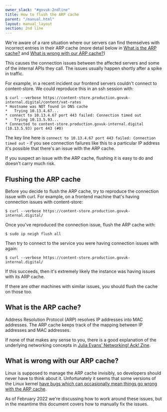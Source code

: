 ```yaml
---
owner_slack: "#govuk-2ndline"
title: How to flush the ARP cache
parent: "/manual.html"
layout: manual_layout
section: 2nd line
---
```


We're aware of a rare situation where our servers can find themselves with
incorrect entries in their ARP cache (more detail below in [What is the ARP
cache?](#what-is-the-arp-cache) and [What is wrong with our ARP cache?](#what-is-wrong-with-our-arp-cache))

This causes the connection issues between the affected servers and some of the
internal APIs they call. The issues usually happen shortly after a spike in
traffic.

For example, in a recent incident our frontend servers couldn't connect to
content-store. We could reproduce this in an ssh session with:

```
$ curl --verbose https://content-store.production.govuk-internal.digital/content/vat-rates
* Hostname was NOT found in DNS cache
*   Trying 10.13.4.67...
* connect to 10.13.4.67 port 443 failed: Connection timed out
*   Trying 10.13.5.93...
* Connected to content-store.production.govuk-internal.digital (10.13.5.93) port 443 (#0)
```

The key line here is `connect to 10.13.4.67 port 443 failed: Connection timed
out` - if you see connection failures like this to a particular IP address it's
possible that there's an issue with the ARP cache.

If you suspect an issue with the ARP cache, flushing it is easy to do and
doesn't carry much risk.

## Flushing the ARP cache

Before you decide to flush the ARP cache, try to reproduce the connection issue
with curl. For example, on a frontend machine that's having connection issues
with content-store:

```
$ curl --verbose https://content-store.production.govuk-internal.digital/
```

Once you've reproduced the connection issue, flush the ARP cache with:

```
$ sudo ip neigh flush all
```

Then try to connect to the service you were having connection issues with again:

```
$ curl --verbose https://content-store.production.govuk-internal.digital/
```

If this succeeds, then it's extremely likely the instance was having issues
with its ARP cache.

If there are other machines with similar issues, you should flush the cache on
those too.

## What is the ARP cache?

Address Resolution Protocol (ARP) resolves IP addresses into MAC addresses. The
ARP cache keeps track of the mapping between IP addresses and MAC addresses.

If none of that makes any sense to you, there is a good explanation of the
underlying networking concepts in [Julia Evans' Networking! Ack! Zine](https://jvns.ca/networking-zine.pdf).

## What is wrong with our ARP cache?

Linux is supposed to manage the ARP cache invisibly, so developers should never
have to think about it. Unfortunately it seems that some versions of the Linux
kernel [have bugs which can occasionally mean things go wrong with the ARP
cache](https://bugs.launchpad.net/ubuntu/+source/linux/+bug/1715812).

As of February 2022 we're discussing how to work around these issues, but in the
meantime this document covers how to manually fix the issues.

